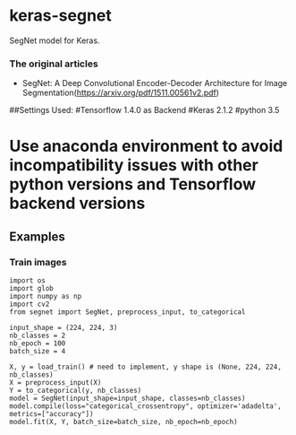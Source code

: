 # keras-segnet
SegNet model for Keras.

### The original articles
- SegNet: A Deep Convolutional Encoder-Decoder Architecture for Image Segmentation(https://arxiv.org/pdf/1511.00561v2.pdf)


##Settings Used:
#Tensorflow 1.4.0 as Backend
#Keras 2.1.2
#python 3.5
# Use anaconda environment to avoid incompatibility issues with other python versions and Tensorflow backend versions

## Examples

### Train images

```
import os
import glob
import numpy as np
import cv2
from segnet import SegNet, preprocess_input, to_categorical

input_shape = (224, 224, 3)
nb_classes = 2
nb_epoch = 100
batch_size = 4

X, y = load_train() # need to implement, y shape is (None, 224, 224, nb_classes)
X = preprocess_input(X)
Y = to_categorical(y, nb_classes)
model = SegNet(input_shape=input_shape, classes=nb_classes)
model.compile(loss="categorical_crossentropy", optimizer='adadelta', metrics=["accuracy"])
model.fit(X, Y, batch_size=batch_size, nb_epoch=nb_epoch)
```

